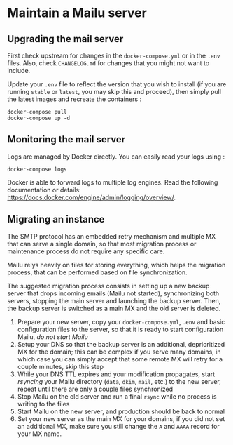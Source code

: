 Maintain a Mailu server
=======================

Upgrading the mail server
-------------------------

First check upstream for changes in the ``docker-compose.yml`` or in the
``.env`` files. Also, check ``CHANGELOG.md`` for changes that you
might not want to include.

Update your ``.env`` file to reflect the version that you wish to install (if
you are running ``stable`` or ``latest``, you may skip this and proceed), then
simply pull the latest images and recreate the containers :

```
docker-compose pull
docker-compose up -d
```

Monitoring the mail server
--------------------------

Logs are managed by Docker directly. You can easily read your logs using :

```
docker-compose logs
```

Docker is able to forward logs to multiple log engines. Read the following documentation or details: https://docs.docker.com/engine/admin/logging/overview/.

Migrating an instance
---------------------

The SMTP protocol has an embedded retry mechanism and multiple MX that can serve a single domain, so that most migration process or maintenance process do not require any specific care.

Mailu relys heavily on files for storing everything, which helps the migration process, that can be performed based on file synchronization.

The suggested migration process consists in setting up a new backup server that drops incoming emails (Mailu not started), synchronizing both servers, stopping the main server and launching the backup server. Then, the backup server is switched as a main MX and the old server is deleted.

1. Prepare your new server, copy your `docker-compose.yml`, `.env` and basic configuration files to the server, so that it is ready to start configuration Mailu, *do not start Mailu*
2. Setup your DNS so that the backup server is an additional, deprioritized MX for the domain; this can be complex if you serve many domains, in which case you can simply accept that some remote MX will retry for a couple minutes, skip this step
3. While your DNS TTL expires and your modification propagates, start *rsyncing* your Mailu directory (`data`, `dkim`, `mail`, etc.) to the new server, repeat until there are only a couple files synchronized
4. Stop Mailu on the old server and run a final `rsync` while no process is writing to the files
5. Start Mailu on the new server, and production should be back to normal
6. Set your new server as the main MX for your domains, if you did not set an additional MX, make sure you still change the `A` and `AAAA` record for your MX name.

